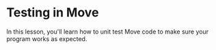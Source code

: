 # Testing in Move

In this lesson, you'll learn how to unit test Move code to make sure your program works as expected.

